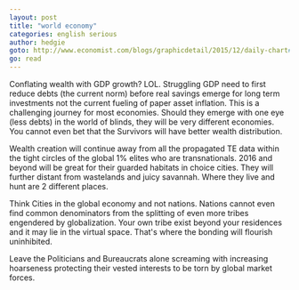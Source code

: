 ```yaml
---
layout: post
title: "world economy"
categories: english serious
author: hedgie
goto: http://www.economist.com/blogs/graphicdetail/2015/12/daily-chart#comments?ref=speak.junglestar.org
go: read
---
```

Conflating wealth with GDP growth? LOL. Struggling GDP need to first reduce debts (the current norm) before real savings emerge for long term investments not the current fueling of paper asset inflation. This is a challenging journey for most economies. Should they emerge with one eye (less debts) in the world of blinds, they will be very different economies. You cannot even bet that the Survivors will have better wealth distribution.

Wealth creation will continue away from all the propagated TE data within the tight circles of the global 1% elites who are transnationals. 2016 and beyond will be great for their guarded habitats in choice cities. They will further distant from wastelands and juicy savannah. Where they live and hunt are 2 different places.

Think Cities in the global economy and not nations. Nations cannot even find common denominators from the splitting of even more tribes engendered by globalization. Your own tribe exist beyond your residences and it may lie in the virtual space. That's where the bonding will flourish uninhibited.

Leave the Politicians and Bureaucrats alone screaming with increasing hoarseness protecting their vested interests to be torn by global market forces.
